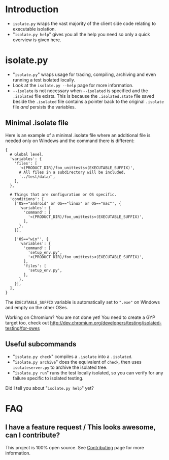 


# Introduction #

  * `isolate.py` wraps the vast majority of the client side code relating to executable isolation.
  * "`isolate.py help`" gives you all the help you need so only a quick overview is given here.


# isolate.py #

  * "`isolate.py`" wraps usage for tracing, compiling, archiving and even running a test isolated locally.
  * Look at the `isolate.py --help` page for more information.
  * `--isolate` is not necessary when `--isolated` is specified and the `.isolated` file exists. This is because the `.isolated.state` file saved beside the `.isolated` file contains a pointer back to the original `.isolate` file _and_ persists the variables.


## Minimal .isolate file ##

Here is an example of a minimal .isolate file where an additional file is needed only on Windows and the command there is different:
```
{
  # Global level.
  'variables': {
    'files': [
      '<(PRODUCT_DIR)/foo_unittests<(EXECUTABLE_SUFFIX)',
      # All files in a subdirectory will be included.
      '../test/data/',
    ],
  },

  # Things that are configuration or OS specific.
  'conditions': [
    ['OS=="android" or OS=="linux" or OS=="mac"', {
      'variables': {
        'command': [
          '<(PRODUCT_DIR)/foo_unittests<(EXECUTABLE_SUFFIX)',
        ],
      },
    }],

    ['OS=="win"', {
      'variables': {
        'command': [
          'setup_env.py',
          '<(PRODUCT_DIR)/foo_unittests<(EXECUTABLE_SUFFIX)',
        ],
        'files': [
          'setup_env.py',
        ],
      },
    }],
  ],
}
```


The `EXECUTABLE_SUFFIX` variable is automatically set to `".exe"` on Windows and empty on the other OSes.

Working on Chromium? You are not done yet! You need to create a GYP target too, check out http://dev.chromium.org/developers/testing/isolated-testing/for-swes


## Useful subcommands ##

  * "`isolate.py check`" compiles a `.isolate` into a `.isolated`.
  * "`isolate.py archive`" does the equivalent of `check`, then uses `isolateserver.py` to archive the isolated tree.
  * "`isolate.py run`" runs the test locally isolated, so you can verify for any failure specific to isolated testing.

Did I tell you about "`isolate.py help`" yet?


# FAQ #

## I have a feature request / This looks awesome, can I contribute? ##

This project is 100% open source. See [Contributing](Contributing.md) page for more information.
